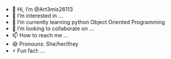 - 👋 Hi, I’m @Art3mis26113
- 👀 I’m interested in ...
- 🌱 I’m currently learning python Object Oriented Programming
- 💞️ I’m looking to collaborate on ...
- 📫 How to reach me ...
- 😄 Pronouns: She/her/they
- ⚡ Fun fact: ...

<!---
Art3mis26113/Art3mis26113 is a ✨ special ✨ repository because its `README.md` (this file) appears on your GitHub profile.
You can click the Preview link to take a look at your changes.
--->
